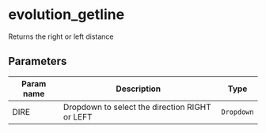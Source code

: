 evolution_getline
=================

Returns the right or left distance

Parameters
----------

| Param name | Description | Type     |
 ------------|-------------|----------
| DIRE     | Dropdown to select the direction RIGHT or LEFT  | `Dropdown` |
